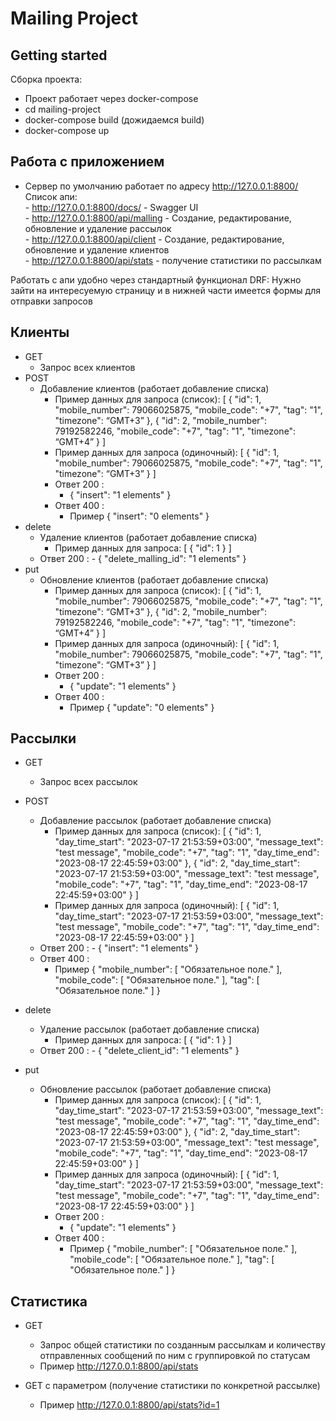 # Mailing Project


## Getting started

Сборка проекта:
 - Проект работает через docker-compose
 - cd mailing-project
 - docker-compose build (дожидаемся build)
 - docker-compose up


## Работа с приложением

 - Сервер по умолчанию работает по адресу http://127.0.0.1:8800/
	Список апи:<br>
		- http://127.0.0.1:8800/docs/ - Swagger UI <br>
		- http://127.0.0.1:8800/api/malling - Создание, редактирование, обновление и удаление рассылок<br>
		- http://127.0.0.1:8800/api/client - Создание, редактирование, обновление и удаление клиентов<br>
		- http://127.0.0.1:8800/api/stats - получение статистики по рассылкам<br>

Работать с апи удобно через стандартный функционал DRF:
	Нужно зайти на интересуемую страницу и в нижней части имеется формы для отправки запросов

## Клиенты

 - GET
 	- Запрос всех клиентов
 - POST
 	- Добавление клиентов (работает добавление списка)
 		- Пример данных для запроса (список):
 				[
					{
						"id": 1,
						"mobile_number": 79066025875,
						"mobile_code": "+7",
						"tag": "1",
						"timezone": “GMT+3”
					},
					{
						"id": 2,
						"mobile_number": 79192582246,
						"mobile_code": "+7",
						"tag": "1",
						"timezone": “GMT+4”
					}
				]
		- Пример данных для запроса (одиночный):
 				[
					{
						"id": 1,
						"mobile_number": 79066025875,
						"mobile_code": "+7",
						"tag": "1",
						"timezone": “GMT+3”
					}
				]
		- Ответ 200 :
			- {
					"insert": "1 elements"
				}
		- Ответ 400 :
			- Пример {
						"insert": "0 elements"
					}
  - delete
 	- Удаление клиентов (работает добавление списка)
 		- Пример данных для запроса:
 				[
					{
						"id": 1
					}
				]
	- Ответ 200 :
			- {
					"delete_malling_id": "1 elements"
				}		
  - put
 	- Обновление клиентов (работает добавление списка)
 		- Пример данных для запроса (список):
 				[
					{
						"id": 1,
						"mobile_number": 79066025875,
						"mobile_code": "+7",
						"tag": "1",
						"timezone": “GMT+3”
					},
					{
						"id": 2,
						"mobile_number": 79192582246,
						"mobile_code": "+7",
						"tag": "1",
						"timezone": “GMT+4”
					}
				]
		- Пример данных для запроса (одиночный):
 				[
					{
						"id": 1,
						"mobile_number": 79066025875,
						"mobile_code": "+7",
						"tag": "1",
						"timezone": “GMT+3”
					}
				]
		- Ответ 200 :
			- {
					"update": "1 elements"
				}
		- Ответ 400 :
			- Пример {
						"update": "0 elements"
					}
## Рассылки
  - GET
 	- Запрос всех рассылок
 - POST
 	- Добавление рассылок (работает добавление списка)
 		- Пример данных для запроса (список):
 				[
					{
						"id": 1,
						"day_time_start": "2023-07-17 21:53:59+03:00",
						"message_text": "test message",
						"mobile_code": "+7",
						"tag": "1",
						"day_time_end": "2023-08-17 22:45:59+03:00"
					},
					{
						"id": 2,
						"day_time_start": "2023-07-17 21:53:59+03:00",
						"message_text": "test message",
						"mobile_code": "+7",
						"tag": "1",
						"day_time_end": "2023-08-17 22:45:59+03:00"
					}
				]
		- Пример данных для запроса (одиночный):
 				[
					{
						"id": 1,
						"day_time_start": "2023-07-17 21:53:59+03:00",
						"message_text": "test message",
						"mobile_code": "+7",
						"tag": "1",
						"day_time_end": "2023-08-17 22:45:59+03:00"
					}
				]
	- Ответ 200 :
			- {
					"insert": "1 elements"
				}
	- Ответ 400 :
		- Пример {
				"mobile_number": [
					"Обязательное поле."
				],
				"mobile_code": [
					"Обязательное поле."
				],
				"tag": [
					"Обязательное поле."
				]
			}
  - delete
 	- Удаление рассылок (работает добавление списка)
 		- Пример данных для запроса:
 				[
					{
						"id": 1
					}
				]
	- Ответ 200 :
			- {
					"delete_client_id": "1 elements"
				}
		
  - put
 	- Обновление рассылок (работает добавление списка)
 		- Пример данных для запроса (список):
 				[
					{
						"id": 1,
						"day_time_start": "2023-07-17 21:53:59+03:00",
						"message_text": "test message",
						"mobile_code": "+7",
						"tag": "1",
						"day_time_end": "2023-08-17 22:45:59+03:00"
					},
					{
						"id": 2,
						"day_time_start": "2023-07-17 21:53:59+03:00",
						"message_text": "test message",
						"mobile_code": "+7",
						"tag": "1",
						"day_time_end": "2023-08-17 22:45:59+03:00"
					}
				]
		- Пример данных для запроса (одиночный):
 				[
					{
						"id": 1,
						"day_time_start": "2023-07-17 21:53:59+03:00",
						"message_text": "test message",
						"mobile_code": "+7",
						"tag": "1",
						"day_time_end": "2023-08-17 22:45:59+03:00"
					}
				]
		- Ответ 200 :
			- {
					"update": "1 elements"
				}
		- Ответ 400 :
			- Пример {
					"mobile_number": [
						"Обязательное поле."
					],
					"mobile_code": [
						"Обязательное поле."
					],
					"tag": [
						"Обязательное поле."
					]
				}

## Статистика

  - GET
 	- Запрос общей статистики по созданным рассылкам и количеству отправленных сообщений по ним с группировкой по статусам
 	- Пример http://127.0.0.1:8800/api/stats
 
  - GET c параметром (получение статистики по конкретной рассылке)
	- Пример http://127.0.0.1:8800/api/stats?id=1



